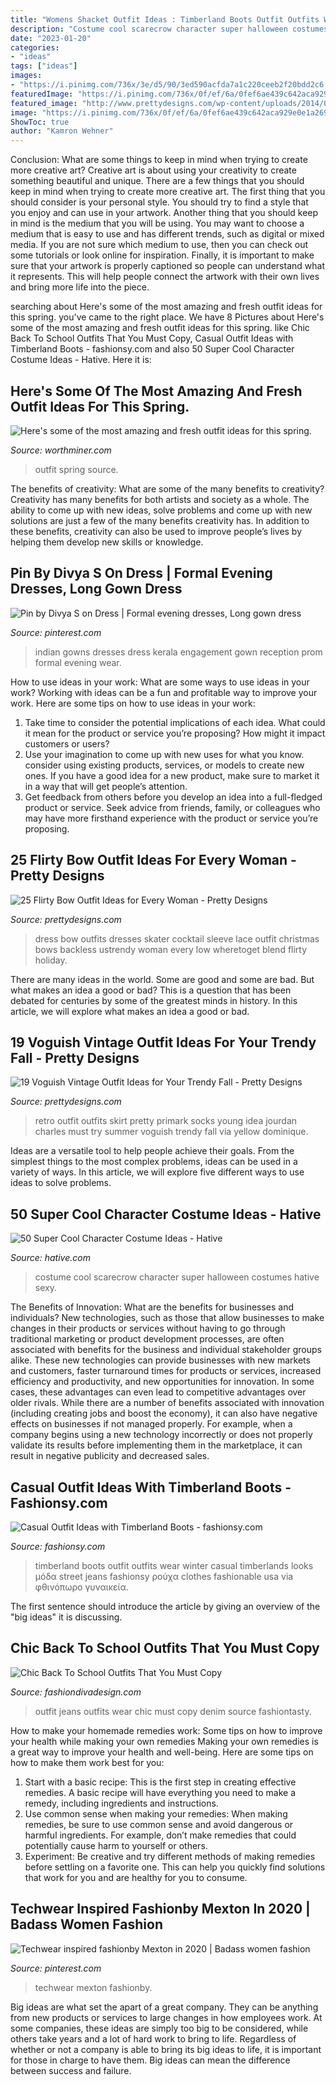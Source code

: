```yaml
---
title: "Womens Shacket Outfit Ideas : Timberland Boots Outfit Outfits Wear Winter Casual Timberlands Looks μόδα Street Jeans Fashionsy ρούχα Clothes Fashionable Usa Via φθινόπωρο γυναικεία"
description: "Costume cool scarecrow character super halloween costumes hative sexy"
date: "2023-01-20"
categories:
- "ideas"
tags: ["ideas"]
images:
- "https://i.pinimg.com/736x/3e/d5/90/3ed590acfda7a1c220ceeb2f20bdd2c6.jpg"
featuredImage: "https://i.pinimg.com/736x/0f/ef/6a/0fef6ae439c642aca929e0e1a26994c2.jpg"
featured_image: "http://www.prettydesigns.com/wp-content/uploads/2014/05/Red-Dress-with-a-Bow.jpg"
image: "https://i.pinimg.com/736x/0f/ef/6a/0fef6ae439c642aca929e0e1a26994c2.jpg"
ShowToc: true
author: "Kamron Wehner"
---
```



Conclusion: What are some things to keep in mind when trying to create more creative art?
Creative art is about using your creativity to create something beautiful and unique. There are a few things that you should keep in mind when trying to create more creative art. The first thing that you should consider is your personal style. You should try to find a style that you enjoy and can use in your artwork. Another thing that you should keep in mind is the medium that you will be using. You may want to choose a medium that is easy to use and has different trends, such as digital or mixed media. If you are not sure which medium to use, then you can check out some tutorials or look online for inspiration. Finally, it is important to make sure that your artwork is properly captioned so people can understand what it represents. This will help people connect the artwork with their own lives and bring more life into the piece.

	

		
searching about Here&#039;s some of the most amazing and fresh outfit ideas for this spring. you've came to the right place. We have 8 Pictures about Here&#039;s some of the most amazing and fresh outfit ideas for this spring. like Chic Back To School Outfits That You Must Copy, Casual Outfit Ideas with Timberland Boots - fashionsy.com and also 50 Super Cool Character Costume Ideas - Hative. Here it is:
		
    
## Here&#039;s Some Of The Most Amazing And Fresh Outfit Ideas For This Spring.

<img loading=lazy src="http://www.worthminer.com/wp-content/uploads/2017/01/25-Cute-Spring-Outfit-Ideas-2017-1.jpg" onerror="this.onerror=null;this.src='https://tse4.mm.bing.net/th?id=OIP.nJ5Pf5o2QGbHuqA2JNqnkwHaLH&amp;pid=15.1';" alt="Here&#039;s some of the most amazing and fresh outfit ideas for this spring.">

_Source: worthminer.com_

>outfit spring source. 

	

The benefits of creativity: What are some of the many benefits to creativity?
Creativity has many benefits for both artists and society as a whole. The ability to come up with new ideas, solve problems and come up with new solutions are just a few of the many benefits creativity has. In addition to these benefits, creativity can also be used to improve people’s lives by helping them develop new skills or knowledge.

    
## Pin By Divya S On Dress | Formal Evening Dresses, Long Gown Dress

<img loading=lazy src="https://i.pinimg.com/736x/0f/ef/6a/0fef6ae439c642aca929e0e1a26994c2.jpg" onerror="this.onerror=null;this.src='https://tse1.mm.bing.net/th?id=OIP.TlpZr_FdIjJ2qlv8NB51xQHaNH&amp;pid=15.1';" alt="Pin by Divya S on Dress | Formal evening dresses, Long gown dress">

_Source: pinterest.com_

>indian gowns dresses dress kerala engagement gown reception prom formal evening wear. 

	

How to use ideas in your work: What are some ways to use ideas in your work?
Working with ideas can be a fun and profitable way to improve your work. Here are some tips on how to use ideas in your work: 
1. Take time to consider the potential implications of each idea. What could it mean for the product or service you’re proposing? How might it impact customers or users? 
2. Use your imagination to come up with new uses for what you know. consider using existing products, services, or models to create new ones. If you have a good idea for a new product, make sure to market it in a way that will get people’s attention. 
3. Get feedback from others before you develop an idea into a full-fledged product or service. Seek advice from friends, family, or colleagues who may have more firsthand experience with the product or service you’re proposing.

    
## 25 Flirty Bow Outfit Ideas For Every Woman - Pretty Designs

<img loading=lazy src="http://www.prettydesigns.com/wp-content/uploads/2014/05/Red-Dress-with-a-Bow.jpg" onerror="this.onerror=null;this.src='https://tse1.mm.bing.net/th?id=OIP.xyHIRjVdWbCxnvRWEPPfTwHaLH&amp;pid=15.1';" alt="25 Flirty Bow Outfit Ideas for Every Woman - Pretty Designs">

_Source: prettydesigns.com_

>dress bow outfits dresses skater cocktail sleeve lace outfit christmas bows backless ustrendy woman every low wheretoget blend flirty holiday. 

	

There are many ideas in the world. Some are good and some are bad. But what makes an idea a good or bad? This is a question that has been debated for centuries by some of the greatest minds in history. In this article, we will explore what makes an idea a good or bad.

    
## 19 Voguish Vintage Outfit Ideas For Your Trendy Fall - Pretty Designs

<img loading=lazy src="http://www.prettydesigns.com/wp-content/uploads/2014/09/Pretty-Retro-Outfit-Idea-for-Young-Women.jpg" onerror="this.onerror=null;this.src='https://tse2.mm.bing.net/th?id=OIP.OxEZsYwwtp0QI7n-0_G9swHaK3&amp;pid=15.1';" alt="19 Voguish Vintage Outfit Ideas for Your Trendy Fall - Pretty Designs">

_Source: prettydesigns.com_

>retro outfit outfits skirt pretty primark socks young idea jourdan charles must try summer voguish trendy fall via yellow dominique. 

	

Ideas are a versatile tool to help people achieve their goals. From the simplest things to the most complex problems, ideas can be used in a variety of ways. In this article, we will explore five different ways to use ideas to solve problems.

    
## 50 Super Cool Character Costume Ideas - Hative

<img loading=lazy src="https://hative.com/wp-content/uploads/2014/10/super-cool-costume-ideas/11-scarecrow-costume.jpg" onerror="this.onerror=null;this.src='https://tse3.mm.bing.net/th?id=OIP.kBGO-qK-kMEda0B8BUMnCwHaLH&amp;pid=15.1';" alt="50 Super Cool Character Costume Ideas - Hative">

_Source: hative.com_

>costume cool scarecrow character super halloween costumes hative sexy. 

	

The Benefits of Innovation: What are the benefits for businesses and individuals?
New technologies, such as those that allow businesses to make changes in their products or services without having to go through traditional marketing or product development processes, are often associated with benefits for the business and individual stakeholder groups alike. These new technologies can provide businesses with new markets and customers, faster turnaround times for products or services, increased efficiency and productivity, and new opportunities for innovation. In some cases, these advantages can even lead to competitive advantages over older rivals.
While there are a number of benefits associated with innovation (including creating jobs and boost the economy), it can also have negative effects on businesses if not managed properly. For example, when a company begins using a new technology incorrectly or does not properly validate its results before implementing them in the marketplace, it can result in negative publicity and decreased sales.

    
## Casual Outfit Ideas With Timberland Boots - Fashionsy.com

<img loading=lazy src="http://fashionsy.com/wp-content/uploads/2015/01/DSC07165asa1111.jpg" onerror="this.onerror=null;this.src='https://tse4.mm.bing.net/th?id=OIP.j4MLT2rAtxFuj5JFPkh3bQHaLH&amp;pid=15.1';" alt="Casual Outfit Ideas with Timberland Boots - fashionsy.com">

_Source: fashionsy.com_

>timberland boots outfit outfits wear winter casual timberlands looks μόδα street jeans fashionsy ρούχα clothes fashionable usa via φθινόπωρο γυναικεία. 

	

The first sentence should introduce the article by giving an overview of the "big ideas" it is discussing.

    
## Chic Back To School Outfits That You Must Copy

<img loading=lazy src="http://www.fashiondivadesign.com/wp-content/uploads/2018/08/school-outfits-.jpg" onerror="this.onerror=null;this.src='https://tse2.mm.bing.net/th?id=OIP.3DfbbyPKGgc-RbrQoXzPsQHaK1&amp;pid=15.1';" alt="Chic Back To School Outfits That You Must Copy">

_Source: fashiondivadesign.com_

>outfit jeans outfits wear chic must copy denim source fashiontasty. 

	

How to make your homemade remedies work: Some tips on how to improve your health while making your own remedies
Making your own remedies is a great way to improve your health and well-being. Here are some tips on how to make them work best for you: 
1. Start with a basic recipe: This is the first step in creating effective remedies. A basic recipe will have everything you need to make a remedy, including ingredients and instructions. 
2. Use common sense when making your remedies: When making remedies, be sure to use common sense and avoid dangerous or harmful ingredients. For example, don’t make remedies that could potentially cause harm to yourself or others. 
3. Experiment: Be creative and try different methods of making remedies before settling on a favorite one. This can help you quickly find solutions that work for you and are healthy for you to consume.

    
## Techwear Inspired Fashionby Mexton In 2020 | Badass Women Fashion

<img loading=lazy src="https://i.pinimg.com/736x/3e/d5/90/3ed590acfda7a1c220ceeb2f20bdd2c6.jpg" onerror="this.onerror=null;this.src='https://tse4.mm.bing.net/th?id=OIP.cpz0a8i1GuvR6OtQ8g5KpwHaLH&amp;pid=15.1';" alt="Techwear inspired fashionby Mexton in 2020 | Badass women fashion">

_Source: pinterest.com_

>techwear mexton fashionby. 

	

Big ideas are what set the apart of a great company. They can be anything from new products or services to large changes in how employees work. At some companies, these ideas are simply too big to be considered, while others take years and a lot of hard work to bring to life. Regardless of whether or not a company is able to bring its big ideas to life, it is important for those in charge to have them. Big ideas can mean the difference between success and failure.

